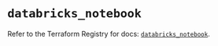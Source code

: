 # `databricks_notebook`

Refer to the Terraform Registry for docs: [`databricks_notebook`](https://registry.terraform.io/providers/databricks/databricks/1.41.0/docs/resources/notebook).
